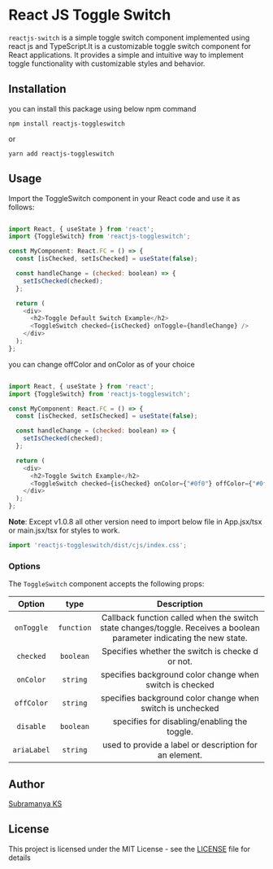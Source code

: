 # React JS Toggle Switch

<!-- 
![NPM Version](https://img.shields.io/npm/v/reactjs-toggleswitch) -->

`reactjs-switch` is  a simple toggle switch component implemented using react js and TypeScript.It is a customizable toggle switch component for React applications. It provides a simple and intuitive way to implement toggle functionality with customizable styles and behavior.

## Installation

you can install this package using below npm command

```shell
npm install reactjs-toggleswitch
```
or

```shell
yarn add reactjs-toggleswitch
```

## Usage

Import the ToggleSwitch component in your React code and use it as follows:

```js

import React, { useState } from 'react';
import {ToggleSwitch} from 'reactjs-toggleswitch';

const MyComponent: React.FC = () => {
  const [isChecked, setIsChecked] = useState(false);

  const handleChange = (checked: boolean) => {
    setIsChecked(checked);
  };

  return (
    <div>
      <h2>Toggle Default Switch Example</h2>
      <ToggleSwitch checked={isChecked} onToggle={handleChange} />
    </div>
  );
};


```
you can change offColor and onColor as of your choice

```js

import React, { useState } from 'react';
import {ToggleSwitch} from 'reactjs-toggleswitch';

const MyComponent: React.FC = () => {
  const [isChecked, setIsChecked] = useState(false);

  const handleChange = (checked: boolean) => {
    setIsChecked(checked);
  };

  return (
    <div>
      <h2>Toggle Switch Example</h2>
      <ToggleSwitch checked={isChecked} onColor={"#0f0"} offColor={"#0ff"} onToggle={handleChange} />
    </div>
  );
};


```
**Note**: Except v1.0.8 all other version need to import below file in App.jsx/tsx or main.jsx/tsx for styles to work.

```js
import 'reactjs-toggleswitch/dist/cjs/index.css';

```

### Options

The `ToggleSwitch` component accepts the following props:
<!-- 
* `checked`: (boolean) Specifies whether the switch is checked or not.
* `onToggle`: (function) Callback function called when the switch state changes. Receives a boolean parameter indicating the new state.
* `onColor` : (string)  specifies background color change when switch is checked
* `offColor` : (string)  specifies background color change when switch is unchecked
* `disable` : (boolean) specifies for disabling/enabling the toggle. -->

| Option | type | Description |
| :---: | :---: | :---: |
| `onToggle` | `function` | Callback function called when the switch state changes/toggle. Receives a boolean parameter indicating the new state. |
| `checked` | `boolean` | Specifies whether the switch is checke    d or not. |
| `onColor` | `string` | specifies background color change when switch is checked |
| `offColor` | `string` | specifies background color change when switch is unchecked |
| `disable` | `boolean` | specifies for disabling/enabling the toggle. |
| `ariaLabel` | `string`| used to provide a label or description for an element. |

## Author
[Subramanya KS](https://github.com/SubramanyaKS)

## License

This project is licensed under the MIT License - see the [LICENSE](./LICENSE) file for details